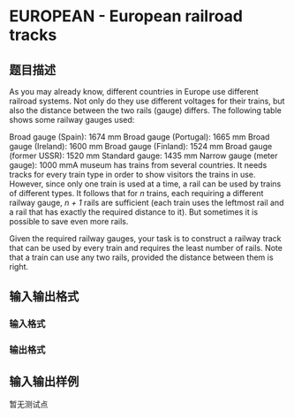 # EUROPEAN - European railroad tracks

## 题目描述

As you may already know, different countries in Europe use different railroad systems. Not only do they use different voltages for their trains, but also the distance between the two rails (gauge) differs. The following table shows some railway gauges used:

Broad gauge (Spain): 1674 mm Broad gauge (Portugal): 1665 mm Broad gauge (Ireland): 1600 mm Broad gauge (Finland): 1524 mm Broad gauge (former USSR): 1520 mm Standard gauge: 1435 mm Narrow gauge (meter gauge): 1000 mmA museum has trains from several countries. It needs tracks for every train type in order to show visitors the trains in use. However, since only one train is used at a time, a rail can be used by trains of different types. It follows that for _n_ trains, each requiring a different railway gauge, _n + 1_ rails are sufficient (each train uses the leftmost rail and a rail that has exactly the required distance to it). But sometimes it is possible to save even more rails.

Given the required railway gauges, your task is to construct a railway track that can be used by every train and requires the least number of rails. Note that a train can use any two rails, provided the distance between them is right.

## 输入输出格式

### 输入格式

### 输出格式

## 输入输出样例

暂无测试点

